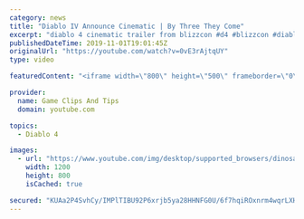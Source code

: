 ```yaml
---
category: news
title: "Diablo IV Announce Cinematic | By Three They Come"
excerpt: "diablo 4 cinematic trailer from blizzcon #d4 #blizzcon #diablo."
publishedDateTime: 2019-11-01T19:01:45Z
originalUrl: "https://youtube.com/watch?v=0vE3rAjtqUY"
type: video

featuredContent: "<iframe width=\"800\" height=\"500\" frameborder=\"0\" src=\"https://www.youtube.com/embed/0vE3rAjtqUY\" allow=\"accelerometer; autoplay; encrypted-media; gyroscope; picture-in-picture\" allowfullscreen></iframe>"

provider:
  name: Game Clips And Tips
  domain: youtube.com

topics:
  - Diablo 4

images:
  - url: "https://www.youtube.com/img/desktop/supported_browsers/dinosaur.png"
    width: 1200
    height: 800
    isCached: true

secured: "KUAa2P4SvhCy/IMPlTIBU92P6xrjb5ya28HHNFG0U/6f7hqiROxnrm4wqrLXHr/I3yRvuz/hceh0kBc+o9RJ8r37i4IB8uEaw79G7c1b6nx53H8TT4fqKMpohJ6hHFpe2KRsTe4SxkpaEM08xBKlAZUmUdgNuILg5kOkJ4ikTkYDjjsIRrGNxWqRvXlUHqj1TmtHLbQM0nwNTq0PkuMjWmVki8YzJd2y3pUjmqiYkFeku/ErZzKknP+tpwdA6GB5YYLnl+AnT+CB6j9YPSJdXsFxfBjrH1SfdO+9DBNQpPpyryIQGkBr0/hllDzfV9ba6+gRbk49F+XC5TBTyi4XNhygCaOaBw7AlOf9kgbNn8aI8UtatdDy1aw4YX7R6JShaOFgXbxATawmN5zAsirSLg==;7g0XjYvNGoO6npbFS0YkGg=="
---
```


